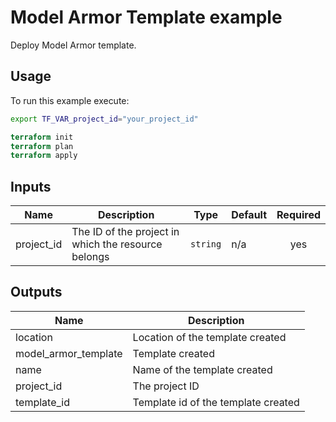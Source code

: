 # Model Armor Template example
Deploy Model Armor template.


## Usage

To run this example execute:

```bash
export TF_VAR_project_id="your_project_id"
```


```tf
terraform init
terraform plan
terraform apply
```
<!-- BEGINNING OF PRE-COMMIT-TERRAFORM DOCS HOOK -->
## Inputs

| Name | Description | Type | Default | Required |
|------|-------------|------|---------|:--------:|
| project\_id | The ID of the project in which the resource belongs | `string` | n/a | yes |

## Outputs

| Name | Description |
|------|-------------|
| location | Location of the template created |
| model\_armor\_template | Template created |
| name | Name of the template created |
| project\_id | The project ID |
| template\_id | Template id of the template created |

<!-- END OF PRE-COMMIT-TERRAFORM DOCS HOOK -->
